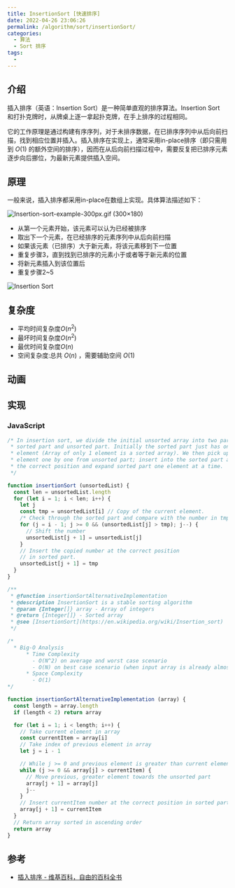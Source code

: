 ```yaml
---
title: InsertionSort [快速排序]
date: 2022-04-26 23:06:26
permalink: /algorithm/sort/insertionSort/
categories:
  - 算法
  - Sort 排序
tags:
  - 
---
```


## 介绍

插入排序（英语：Insertion Sort）是一种简单直观的排序算法。Insertion Sort 和打扑克牌时，从牌桌上逐一拿起扑克牌，在手上排序的过程相同。

它的工作原理是通过构建有序序列，对于未排序数据，在已排序序列中从后向前扫描，找到相应位置并插入。插入排序在实现上，通常采用in-place排序（即只需用到 ${\displaystyle O(1)}$ 的额外空间的排序），因而在从后向前扫描过程中，需要反复把已排序元素逐步向后挪位，为最新元素提供插入空间。

## 原理

一般来说，插入排序都采用in-place在数组上实现。具体算法描述如下：

![Insertion-sort-example-300px.gif (300×180)](https://upload.wikimedia.org/wikipedia/commons/0/0f/Insertion-sort-example-300px.gif)

- 从第一个元素开始，该元素可以认为已经被排序
- 取出下一个元素，在已经排序的元素序列中从后向前扫描
- 如果该元素（已排序）大于新元素，将该元素移到下一位置
- 重复步骤3，直到找到已排序的元素小于或者等于新元素的位置
- 将新元素插入到该位置后
- 重复步骤2~5

![Insertion Sort](https://upload.wikimedia.org/wikipedia/commons/2/25/Insertion_sort_animation.gif)

## 复杂度

- 平均时间复杂度$O(n^{2})$
- 最坏时间复杂度$O(n^{2})$
- 最优时间复杂度$O(n)$
- 空间复杂度:总共 $O(n)$ ，需要辅助空间 $O(1)$

## 动画

<Bilibili bvid="BV1CY4y1t7TZ" :page="1"/>

## 实现

### JavaScript

```js
/* In insertion sort, we divide the initial unsorted array into two parts;
 * sorted part and unsorted part. Initially the sorted part just has one
 * element (Array of only 1 element is a sorted array). We then pick up
 * element one by one from unsorted part; insert into the sorted part at
 * the correct position and expand sorted part one element at a time.
 */

function insertionSort (unsortedList) {
  const len = unsortedList.length
  for (let i = 1; i < len; i++) {
    let j
    const tmp = unsortedList[i] // Copy of the current element.
    /* Check through the sorted part and compare with the number in tmp. If large, shift the number */
    for (j = i - 1; j >= 0 && (unsortedList[j] > tmp); j--) {
      // Shift the number
      unsortedList[j + 1] = unsortedList[j]
    }
    // Insert the copied number at the correct position
    // in sorted part.
    unsortedList[j + 1] = tmp
  }
}

/**
 * @function insertionSortAlternativeImplementation
 * @description InsertionSort is a stable sorting algorithm
 * @param {Integer[]} array - Array of integers
 * @return {Integer[]} - Sorted array
 * @see [InsertionSort](https://en.wikipedia.org/wiki/Insertion_sort)
 */

/*
  * Big-O Analysis
      * Time Complexity
        - O(N^2) on average and worst case scenario
        - O(N) on best case scenario (when input array is already almost sorted)
      * Space Complexity
        - O(1)
*/

function insertionSortAlternativeImplementation (array) {
  const length = array.length
  if (length < 2) return array

  for (let i = 1; i < length; i++) {
    // Take current element in array
    const currentItem = array[i]
    // Take index of previous element in array
    let j = i - 1

    // While j >= 0 and previous element is greater than current element
    while (j >= 0 && array[j] > currentItem) {
      // Move previous, greater element towards the unsorted part
      array[j + 1] = array[j]
      j--
    }
    // Insert currentItem number at the correct position in sorted part.
    array[j + 1] = currentItem
  }
  // Return array sorted in ascending order
  return array
}
```

## 参考

- [插入排序 - 维基百科，自由的百科全书](https://zh.wikipedia.org/wiki/%E6%8F%92%E5%85%A5%E6%8E%92%E5%BA%8F)